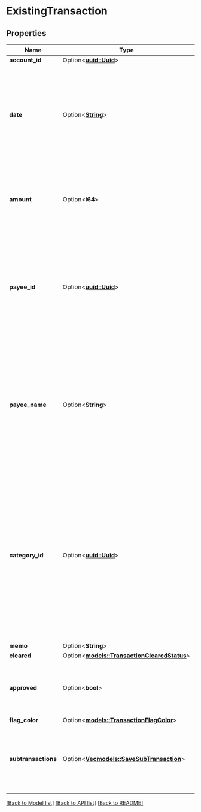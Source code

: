 # ExistingTransaction

## Properties

Name | Type | Description | Notes
------------ | ------------- | ------------- | -------------
**account_id** | Option<[**uuid::Uuid**](uuid::Uuid.md)> |  | [optional]
**date** | Option<[**String**](string.md)> | The transaction date in ISO format (e.g. 2016-12-01).  Future dates (scheduled transactions) are not permitted.  Split transaction dates cannot be changed and if a different date is supplied it will be ignored. | [optional]
**amount** | Option<**i64**> | The transaction amount in milliunits format.  Split transaction amounts cannot be changed and if a different amount is supplied it will be ignored. | [optional]
**payee_id** | Option<[**uuid::Uuid**](uuid::Uuid.md)> | The payee for the transaction.  To create a transfer between two accounts, use the account transfer payee pointing to the target account.  Account transfer payees are specified as `transfer_payee_id` on the account resource. | [optional]
**payee_name** | Option<**String**> | The payee name.  If a `payee_name` value is provided and `payee_id` has a null value, the `payee_name` value will be used to resolve the payee by either (1) a matching payee rename rule (only if `import_id` is also specified) or (2) a payee with the same name or (3) creation of a new payee. | [optional]
**category_id** | Option<[**uuid::Uuid**](uuid::Uuid.md)> | The category for the transaction.  To configure a split transaction, you can specify null for `category_id` and provide a `subtransactions` array as part of the transaction object.  If an existing transaction is a split, the `category_id` cannot be changed.  Credit Card Payment categories are not permitted and will be ignored if supplied. | [optional]
**memo** | Option<**String**> |  | [optional]
**cleared** | Option<[**models::TransactionClearedStatus**](TransactionClearedStatus.md)> |  | [optional]
**approved** | Option<**bool**> | Whether or not the transaction is approved.  If not supplied, transaction will be unapproved by default. | [optional]
**flag_color** | Option<[**models::TransactionFlagColor**](TransactionFlagColor.md)> |  | [optional]
**subtransactions** | Option<[**Vec<models::SaveSubTransaction>**](SaveSubTransaction.md)> | An array of subtransactions to configure a transaction as a split. Updating `subtransactions` on an existing split transaction is not supported. | [optional]

[[Back to Model list]](../README.md#documentation-for-models) [[Back to API list]](../README.md#documentation-for-api-endpoints) [[Back to README]](../README.md)


